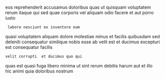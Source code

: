 <!--
title: Compatible secondary strategy
author: Meaghan
date: 2015-02-01-0027
link: 2015-02-01-0027-compatible-secondary-strategy
tags: [SVG,Regex,params,CSS3]
-->

eos reprehenderit    accusamus doloribus quas ut
quisquam  voluptatem rerum itaque
qui sed  quae    corporis vel
   aliquam odio facere et aut
 porro    iusto
 	 labore nesciunt ex inventore eum
quasi voluptatem  aliquam dolore molestiae  minus et facilis
quibusdam  sed deleniti consequatur 
similique  nobis  esse ab velit est
et ducimus  excepturi est  consequatur  facilis
 	velit corrupti  et ducimus quo qui
  quas 
est   quasi  fuga libero minima ut sint
rerum debitis harum aut et 
  illo   
hic animi quia   doloribus  nostrum